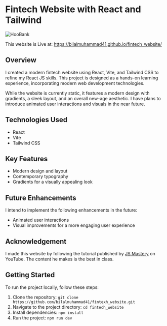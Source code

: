 # Fintech Website with React and Tailwind

![HooBank](https://github.com/bilalmuhammad41/fintech_website/assets/122988632/48536d14-17be-4e13-b21a-bd5e3f142756)

This website is Live at: https://bilalmuhammad41.github.io/fintech_website/

## Overview

I created a modern fintech website using React, Vite, and Tailwind CSS to refine my React JS skills. This project is designed as a hands-on learning experience, incorporating modern web development technologies.

While the website is currently static, it features a modern design with gradients, a sleek layout, and an overall new-age aesthetic. I have plans to introduce animated user interactions and visuals in the near future.

## Technologies Used

- React
- Vite
- Tailwind CSS

## Key Features

- Modern design and layout
- Contemporary typography
- Gradients for a visually appealing look

## Future Enhancements

I intend to implement the following enhancements in the future:

- Animated user interactions
- Visual improvements for a more engaging user experience

## Acknowledgement

I made this website by following the tutorial published by [JS Mastery](https://www.youtube.com/@javascriptmastery) on YouTube. The content he makes is the best in class.

## Getting Started

To run the project locally, follow these steps:

1. Clone the repository: `git clone https://github.com/bilalmuhammad41/fintexh_website.git`
2. Navigate to the project directory: `cd fintech_website`
3. Install dependencies: `npm install`
4. Run the project: `npm run dev`
